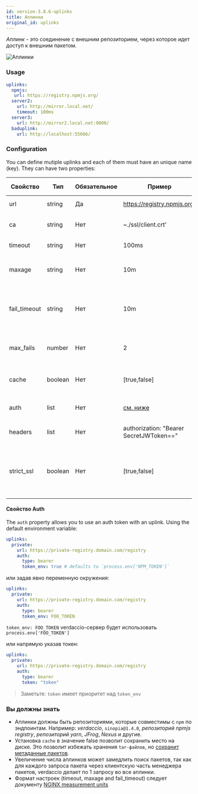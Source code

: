```yaml
---
id: version-3.8.6-uplinks
title: Аплинки
original_id: uplinks
---
```


*Аплинк* - это соединение с внешним репозиторием, через которое идет доступ к внешним пакетом.

![Аплинки](/img/uplinks.png)

### Usage

```yaml
uplinks:
  npmjs:
   url: https://registry.npmjs.org/
  server2:
    url: http://mirror.local.net/
    timeout: 100ms
  server3:
    url: http://mirror2.local.net:9000/
  baduplink:
    url: http://localhost:55666/
```

### Configuration

You can define mutiple uplinks and each of them must have an unique name (key). They can have two properties:

| Свойство     | Тип     | Обязательное | Пример                                  | Поддержка | Описание                                                                                                        | По умолчанию |
| ------------ | ------- | ------------ | --------------------------------------- | --------- | --------------------------------------------------------------------------------------------------------------- | ------------ |
| url          | string  | Да           | https://registry.npmjs.org/             | все       | URL репозитория                                                                                                 | npmjs        |
| ca           | string  | Нет          | ~./ssl/client.crt'                      | все       | путь к сертификату SSL                                                                                          | нет значения |
| timeout      | string  | Нет          | 100ms                                   | все       | таймаут для запроса                                                                                             | 30s          |
| maxage       | string  | Нет          | 10m                                     | все       | максимальное количество недачных запросов                                                                       | 2m           |
| fail_timeout | string  | Нет          | 10m                                     | все       | время, через которое непрошедший запрос считается неудачным                                                     | 5m           |
| max_fails    | number  | Нет          | 2                                       | все       | максимальное количество недачных запросов                                                                       | 2            |
| cache        | boolean | Нет          | [true,false]                            | >= 2.1    | кэшировать tar-файлы пакетов или нет                                                                            | true         |
| auth         | list    | Нет          | [см. ниже](uplinks.md#auth-property)    | >= 2.5    | хедер 'Authorization' [больше инфо](http://blog.npmjs.org/post/118393368555/deploying-with-npm-private-modules) | disabled     |
| headers      | list    | Нет          | authorization: "Bearer SecretJWToken==" | все       | список хедеров для аплинка                                                                                      | disabled     |
| strict_ssl   | boolean | Нет          | [true,false]                            | >= 3.0    | если true, то SSL сертификат будет проверяться на валидность.                                                   | true         |

#### Свойство Auth

The `auth` property allows you to use an auth token with an uplink. Using the default environment variable:

```yaml
uplinks:
  private:
    url: https://private-registry.domain.com/registry
    auth:
      type: bearer
      token_env: true # defaults to `process.env['NPM_TOKEN']`   
```

или задав явно переменную окружения:

```yaml
uplinks:
  private:
    url: https://private-registry.domain.com/registry
    auth:
      type: bearer
      token_env: FOO_TOKEN
```

`token_env: FOO_TOKEN` verdaccio-сервер будет использовать `process.env['FOO_TOKEN']`

или напрямую указав токен:

```yaml
uplinks:
  private:
    url: https://private-registry.domain.com/registry
    auth:
      type: bearer
      token: "token"
```

> Заметьте: `token` имеет приоритет над `token_env`

### Вы должны знать

* Аплинки должны быть репозиториями, которые совместимы с `npm` по эндпоинтам. Например: *verdaccio*, `sinopia@1.4.0`, *репозиторий npmjs registry*, *репозиторий yarn*, *JFrog*, *Nexus* и другие.
* Установка `cache` в значение false позволит сохранить место на диске. Это позволит избежать хранения `tar-файлов`, но [сохранит метаданные пакетов](https://github.com/verdaccio/verdaccio/issues/391).
* Увеличение числа аплинков может замедлить поиск пакетов, так как для каждого запроса пакета через клиентскую часть менеджера пакетов, verdaccio делает по 1 запросу во все аплинки.
* Формат настроек (timeout, maxage and fail_timeout) следует документу [NGINX measurement units](http://nginx.org/en/docs/syntax.html)